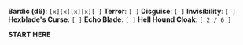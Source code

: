 **Bardic (d6)**: `[x][x][x][x][ ]`
**Terror**: `[ ]`
**Disguise**: `[ ]`
**Invisibility**: `[ ]`
**Hexblade's Curse**: `[ ]`
**Echo Blade**: `[ ]`
**Hell Hound Cloak**: `[ 2 / 6 ]`

**START HERE**
